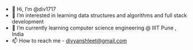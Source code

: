 - 👋 Hi, I’m @div1717
- 👀 I’m interested in learning data structures and algorithms and full stack development
- 🌱 I’m currently learning computer science engineering @ IIIT Pune , India
- 📫 How to reach me - divyanshleet@gmail.com

<!---
div1717/div1717 is a ✨ special ✨ repository because its `README.md` (this file) appears on your GitHub profile.
You can click the Preview link to take a look at your changes.
--->
